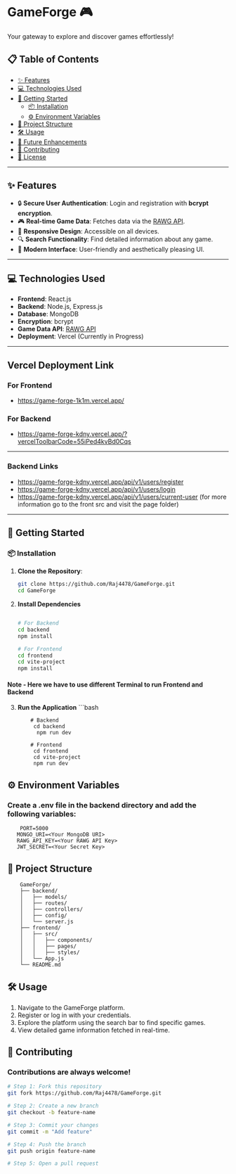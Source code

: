 # GameForge 🎮  
Your gateway to explore and discover games effortlessly!  

## 📋 Table of Contents  
- [✨ Features](#-features)  
- [💻 Technologies Used](#-technologies-used)  
- [🚀 Getting Started](#-getting-started)  
  - [📦 Installation](#-installation)  
  - [⚙️ Environment Variables](#-environment-variables)  
- [📁 Project Structure](#-project-structure)  
- [🛠️ Usage](#-usage)  
- [📅 Future Enhancements](#-future-enhancements)  
- [🤝 Contributing](#-contributing)  
- [📜 License](#-license)  

---

## ✨ Features  
- 🔒 **Secure User Authentication**: Login and registration with **bcrypt encryption**.  
- 🎮 **Real-time Game Data**: Fetches data via the [RAWG API](https://rawg.io/apidocs).  
- 📱 **Responsive Design**: Accessible on all devices.  
- 🔍 **Search Functionality**: Find detailed information about any game.  
- 🌟 **Modern Interface**: User-friendly and aesthetically pleasing UI.  

---

## 💻 Technologies Used  
- **Frontend**: React.js  
- **Backend**: Node.js, Express.js  
- **Database**: MongoDB  
- **Encryption**: bcrypt  
- **Game Data API**: [RAWG API](https://rawg.io/apidocs)  
- **Deployment**: Vercel (Currently in Progress)  

---

## Vercel Deployment Link

### For Frontend

- https://game-forge-1k1m.vercel.app/

### For Backend

- https://game-forge-kdny.vercel.app/?vercelToolbarCode=55iPed4kvBd0Cqs

---

### Backend Links

- https://game-forge-kdny.vercel.app/api/v1/users/register
- https://game-forge-kdny.vercel.app/api/v1/users/login
- https://game-forge-kdny.vercel.app/api/v1/users/current-user
(for more information go to the front src and visit the page folder)

---

## 🚀 Getting Started  

### 📦 Installation  
1. **Clone the Repository**:  
      ```bash
   git clone https://github.com/Raj4478/GameForge.git
   cd GameForge

2. **Install Dependencies**
      ```bash

   # For Backend
    cd backend
    npm install

   # For Frontend
   cd frontend
   cd vite-project
   npm install

#### Note - Here we have to use different Terminal to run Frontend and Backend 

3. **Run the Application**
        ```bash

           # Backend
            cd backend
             npm run dev

           # Frontend
            cd frontend
            cd vite-project
            npm run dev


## ⚙️ Environment Variables

### Create a .env file in the backend directory and add the following variables:
   
      
   
        PORT=5000
       MONGO_URI=<Your MongoDB URI>
       RAWG_API_KEY=<Your RAWG API Key>
       JWT_SECRET=<Your Secret Key>

## 📁 Project Structure
    
        GameForge/
        ├── backend/
        │   ├── models/
        │   ├── routes/
        │   ├── controllers/
        │   ├── config/
        │   └── server.js
        ├── frontend/
        │   ├── src/
        │   │   ├── components/
        │   │   ├── pages/
        │   │   ├── styles/
        │   └── App.js
        └── README.md



## 🛠️ Usage
1. Navigate to the GameForge platform.
2. Register or log in with your credentials.
3. Explore the platform using the search bar to find specific games.
4. View detailed game information fetched in real-time.


## 🤝 Contributing
### Contributions are always welcome!


```bash
# Step 1: Fork this repository
git fork https://github.com/Raj4478/GameForge.git

# Step 2: Create a new branch
git checkout -b feature-name

# Step 3: Commit your changes
git commit -m "Add feature"

# Step 4: Push the branch
git push origin feature-name

# Step 5: Open a pull request

